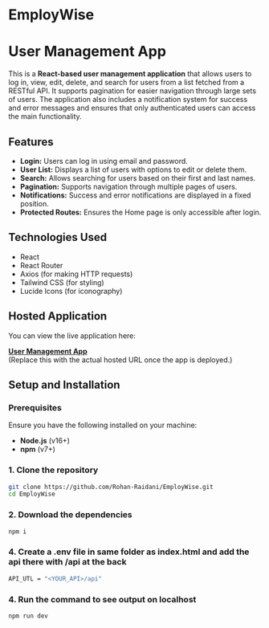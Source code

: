 # EmployWise

# User Management App

This is a **React-based user management application** that allows users to log in, view, edit, delete, and search for users from a list fetched from a RESTful API. It supports pagination for easier navigation through large sets of users. The application also includes a notification system for success and error messages and ensures that only authenticated users can access the main functionality.

## Features

- **Login:** Users can log in using email and password.
- **User List:** Displays a list of users with options to edit or delete them.
- **Search:** Allows searching for users based on their first and last names.
- **Pagination:** Supports navigation through multiple pages of users.
- **Notifications:** Success and error notifications are displayed in a fixed position.
- **Protected Routes:** Ensures the Home page is only accessible after login.

## Technologies Used

- React
- React Router
- Axios (for making HTTP requests)
- Tailwind CSS (for styling)
- Lucide Icons (for iconography)

## Hosted Application

You can view the live application here:

[**User Management App**](https://employ-wisee.vercel.app/)  
(Replace this with the actual hosted URL once the app is deployed.)

## Setup and Installation

### Prerequisites

Ensure you have the following installed on your machine:

- **Node.js** (v16+)
- **npm** (v7+)

### 1. Clone the repository

```bash
git clone https://github.com/Rohan-Raidani/EmployWise.git
cd EmployWise
```

### 2. Download the dependencies

```bash
npm i
```

### 4. Create a .env file in same folder as index.html and add the api there with /api at the back

```bash
API_UTL = "<YOUR_API>/api"
```

### 4. Run the command to see output on localhost

```bash
npm run dev
```
